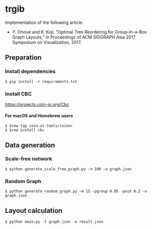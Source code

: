 # trgib

Implementation of the following article.

* Y. Onoue and K. Koji, “Optimal Tree Reordering for Group-In-a-Box Graph Layouts,” in Proceedings of ACM SIGGRAPH Asia 2017 Symposium on Visualization, 2017.

## Preparation

### Install dependencies

```shell-session
$ pip install -r requirements.txt
```

### Install CBC

https://projects.coin-or.org/Cbc

#### For macOS and Homebrew users

```shell-session
$ brew tap coin-or-tools/coinor
$ brew install cbc
```

## Data generation

### Scale-free network

```shell-session
$ python generate_scale_free_graph.py -n 100 -o graph.json
```

### Random Graph

```shell-session
$ python generate_random_graph.py -m 15 -pgroup 0.05 -pout 0.2 -o graph.json
```

## Layout calculation

```shell-session
$ python main.py -f graph.json -o result.json
```
